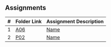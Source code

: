##  Assignments

|   #   | Folder Link                 | Assignment Description             |
| :---: | --------------------------- | ---------------------------------- |
|   1   | [A06](./A06%20Hardwood%20Sneezy/README.md)   | [Name]() |
|   2   | [P02]()      | [Name]()  |




